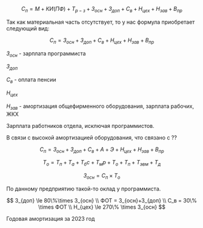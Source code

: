 $$
С_п = М+КИ(ПФ)+Т_{р-з}+З_{осн}+З_{доп}+С_в+Н_{цех}+Н_{зав}+В_{пр}
$$

Так как материальная часть отсутствует, то у нас формула приобретает следующий вид:

$$
С_п = З_{осн}+З_{доп}+С_в+Н_{цех}+Н_{зав}+В_{пр}
$$

$З_{осн}$ - зарплата программиста

$З_{доп}$

$С_в$ - оплата пенсии

$Н_{цех}$

$Н_{зав}$ - амортизация общефирменного оборудования, зарплата рабочих, ЖКХ

Зарплата работников отдела, исключая программистов.

В связи с высокой амортизацией оборудования, что связано с ??

$$
С_п = З_{осн}+З_{доп}+С_в+А+Э+Н_{цех}+Н_{зав}+В_{пр}
$$

$$
Т_о = Т_п+Т_а+Т_бс+Т_мр+Т_о+Т_п+Т_{эвм}+Т_д
$$

$$
З_{осн} = C_п\times Т_о
$$

По данному предприятию такой-то оклад у программиста.

$$
З_{доп} \le 80\%\times З_{осн} \\
ФОТ = З_{осн}+З_{доп} \\
C_в = 30\% \times ФОТ \\
Н_{цех} \le 270\% \times З_{осн}
$$

Годовая амортизация за 2023 год
